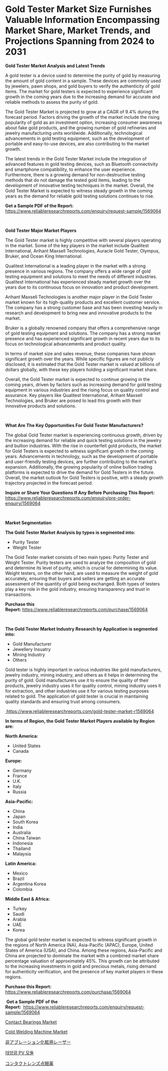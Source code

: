 <p><h1>Gold Tester Market Size Furnishes Valuable Information Encompassing Market Share, Market Trends, and Projections Spanning from 2024 to 2031</h1></p><p><strong>Gold Tester Market Analysis and Latest Trends</strong></p>
<p><p>A gold tester is a device used to determine the purity of gold by measuring the amount of gold content in a sample. These devices are commonly used by jewelers, pawn shops, and gold buyers to verify the authenticity of gold items. The market for gold testers is expected to experience significant growth in the coming years due to the increasing demand for accurate and reliable methods to assess the purity of gold.</p><p>The Gold Tester Market is projected to grow at a CAGR of 9.4% during the forecast period. Factors driving the growth of the market include the rising popularity of gold as an investment option, increasing consumer awareness about fake gold products, and the growing number of gold refineries and jewelry manufacturing units worldwide. Additionally, technological advancements in gold testing equipment, such as the development of portable and easy-to-use devices, are also contributing to the market growth.</p><p>The latest trends in the Gold Tester Market include the integration of advanced features in gold testing devices, such as Bluetooth connectivity and smartphone compatibility, to enhance the user experience. Furthermore, there is a growing demand for non-destructive testing methods that do not damage the tested gold items, leading to the development of innovative testing techniques in the market. Overall, the Gold Tester Market is expected to witness steady growth in the coming years as the demand for reliable gold testing solutions continues to rise.</p></p>
<p><strong>Get a Sample PDF of the Report:&nbsp;</strong> <a href="https://www.reliableresearchreports.com/enquiry/request-sample/1569064">https://www.reliableresearchreports.com/enquiry/request-sample/1569064</a></p>
<p>&nbsp;</p>
<p><strong>Gold Tester Major Market Players</strong></p>
<p><p>The Gold Tester market is highly competitive with several players operating in the market. Some of the key players in the market include Qualitest International, Arihant Maxsell Technologies, Auracle Gold Tester, Olympus, Bruker, and Ocean King International. </p><p>Qualitest International is a leading player in the market with a strong presence in various regions. The company offers a wide range of gold testing equipment and solutions to meet the needs of different industries. Qualitest International has experienced steady market growth over the years due to its continuous focus on innovation and product development.</p><p>Arihant Maxsell Technologies is another major player in the Gold Tester market known for its high-quality products and excellent customer service. The company has a strong customer base and has been investing heavily in research and development to bring new and innovative products to the market.</p><p>Bruker is a globally renowned company that offers a comprehensive range of gold testing equipment and solutions. The company has a strong market presence and has experienced significant growth in recent years due to its focus on technological advancements and product quality.</p><p>In terms of market size and sales revenue, these companies have shown significant growth over the years. While specific figures are not publicly disclosed, it is estimated that the Gold Tester market is valued at billions of dollars globally, with these key players holding a significant market share.</p><p>Overall, the Gold Tester market is expected to continue growing in the coming years, driven by factors such as increasing demand for gold testing equipment in various industries and the rising focus on quality control and assurance. Key players like Qualitest International, Arihant Maxsell Technologies, and Bruker are poised to lead this growth with their innovative products and solutions.</p></p>
<p>&nbsp;</p>
<p><strong>What Are The Key Opportunities For Gold Tester Manufacturers?</strong></p>
<p><p>The global Gold Tester market is experiencing continuous growth, driven by the increasing demand for reliable and quick testing solutions in the jewelry and bullion industries. With the rise in counterfeit gold products, the market for Gold Testers is expected to witness significant growth in the coming years. Advancements in technology, such as the development of portable and user-friendly testing devices, are further contributing to the market's expansion. Additionally, the growing popularity of online bullion trading platforms is expected to drive the demand for Gold Testers in the future. Overall, the market outlook for Gold Testers is positive, with a steady growth trajectory projected in the forecast period.</p></p>
<p><strong>Inquire or Share Your Questions If Any Before Purchasing This Report:</strong> <a href="https://www.reliableresearchreports.com/enquiry/pre-order-enquiry/1569064">https://www.reliableresearchreports.com/enquiry/pre-order-enquiry/1569064</a></p>
<p>&nbsp;</p>
<p><strong>Market Segmentation</strong></p>
<p><strong>The Gold Tester Market Analysis by types is segmented into:</strong></p>
<p><ul><li>Purity Tester</li><li>Weight Tester</li></ul></p>
<p><p>The Gold Tester market consists of two main types: Purity Tester and Weight Tester. Purity testers are used to analyze the composition of gold and determine its level of purity, which is crucial for determining its value. Weight testers, on the other hand, are used to measure the weight of gold accurately, ensuring that buyers and sellers are getting an accurate assessment of the quantity of gold being exchanged. Both types of testers play a key role in the gold industry, ensuring transparency and trust in transactions.</p></p>
<p><strong>Purchase this Report:&nbsp;</strong><a href="https://www.reliableresearchreports.com/purchase/1569064">https://www.reliableresearchreports.com/purchase/1569064</a></p>
<p>&nbsp;</p>
<p><strong>The Gold Tester Market Industry Research by Application is segmented into:</strong></p>
<p><ul><li>Gold Manufacturer</li><li>Jewellery Insuatry</li><li>Mining Industry</li><li>Others</li></ul></p>
<p><p>Gold tester is highly important in various industries like gold manufacturers, jewelry industry, mining industry, and others as it helps in determining the purity of gold. Gold manufacturers use it to ensure the quality of their products, jewelry industry uses it for quality control, mining industry uses it for extraction, and other industries use it for various testing purposes related to gold. The application of gold tester is crucial in maintaining quality standards and ensuring trust among consumers.</p></p>
<p><a href="https://www.reliableresearchreports.com/gold-tester-market-r1569064">&nbsp;https://www.reliableresearchreports.com/gold-tester-market-r1569064</a></p>
<p><strong>In terms of Region, the Gold Tester Market Players available by Region are:</strong></p>
<p>
    <p> <strong> North America: </strong>
        <ul>
            <li>United States</li>
            <li>Canada</li>
        </ul>
        </p> 
    <p> <strong> Europe: </strong>
        <ul>
            <li>Germany</li>
            <li>France</li>
            <li>U.K.</li>
            <li>Italy</li>
            <li>Russia</li>
        </ul>
        </p> 
    <p> <strong> Asia-Pacific: </strong>
        <ul>
            <li>China</li>
            <li>Japan</li>
            <li>South Korea</li>
            <li>India</li>
            <li>Australia</li>
            <li>China Taiwan</li>
            <li>Indonesia</li>
            <li>Thailand</li>
            <li>Malaysia</li>
        </ul>
        </p> 
    <p> <strong> Latin America: </strong>
        <ul>
            <li>Mexico</li>
            <li>Brazil</li>
            <li>Argentina Korea</li>
            <li>Colombia</li>
        </ul>
        </p> 
    <p> <strong> Middle East & Africa: </strong>
        <ul>
            <li>Turkey</li>
            <li>Saudi</li>
            <li>Arabia</li>
            <li>UAE</li>
            <li>Korea</li>
        </ul>
    </p>
    </p>
<p><p>The global gold tester market is expected to witness significant growth in the regions of North America (NA), Asia-Pacific (APAC), Europe, United States of America (USA), and China. Among these regions, Asia-Pacific and China are projected to dominate the market with a combined market share percentage valuation of approximately 45%. This growth can be attributed to the increasing investments in gold and precious metals, rising demand for authenticity verification, and the presence of key market players in these regions.</p></p>
<p><strong>Purchase this Report: </strong><a href="https://www.reliableresearchreports.com/purchase/1569064">https://www.reliableresearchreports.com/purchase/1569064</a></p>
<p>&nbsp;<strong>Get a Sample PDF of the Report:&nbsp;&nbsp;</strong><a href="https://www.reliableresearchreports.com/enquiry/request-sample/1569064">https://www.reliableresearchreports.com/enquiry/request-sample/1569064</a></p>
<p><strong></strong></p>
<p><p><a href="https://github.com/brenzgnarento/Market-Research-Report-List-3/blob/main/contact-bearings-market.md">Contact Bearings Market</a></p><p><a href="https://github.com/MyrtisWest1/Market-Research-Report-List-1/blob/main/cold-welding-machine-market.md">Cold Welding Machine Market</a></p><p><a href="https://github.com/leigh4852023/Market-Research-Report-List-1/blob/main/8263676155746.md">非アブレーション化粧用レーザー</a></p><p><a href="https://github.com/sarassiksa/Market-Research-Report-List-1/blob/main/3358719166381.md">태양광 PV 모듈</a></p><p><a href="https://github.com/SimeonBode1/Market-Research-Report-List-1/blob/main/2375499155747.md">コンタクトレンズ点眼薬</a></p></p>